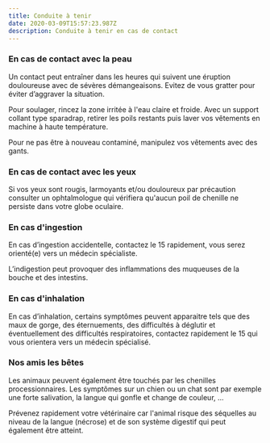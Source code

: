 ```yaml
---
title: Conduite à tenir
date: 2020-03-09T15:57:23.987Z
description: Conduite à tenir en cas de contact
---
```

### En cas de contact avec la peau

Un contact peut entraîner dans les heures qui suivent une éruption douloureuse avec de sévères démangeaisons. Evitez de vous gratter pour éviter d’aggraver la situation.

Pour soulager, rincez la zone irritée à l'eau claire et froide. Avec un support collant type sparadrap, retirer les poils restants puis laver vos vêtements en machine à haute température.

Pour ne pas être à nouveau contaminé, manipulez vos vêtements avec des gants.

### En cas de contact avec les yeux

Si vos yeux sont rougis, larmoyants et/ou douloureux par précaution consulter un ophtalmologue qui vérifiera qu'aucun poil de chenille ne persiste dans votre globe oculaire.

### En cas d'ingestion

En cas d’ingestion accidentelle, contactez le 15 rapidement, vous serez orienté(e) vers un médecin spécialiste.

L’indigestion peut provoquer des inflammations des muqueuses de la bouche et des intestins.

### En cas d'inhalation

En cas d’inhalation, certains symptômes peuvent apparaitre tels que des maux de gorge, des éternuements, des difficultés à déglutir et éventuellement des difficultés respiratoires, contactez rapidement le 15 qui vous orientera vers un médecin spécialisé.

### Nos amis les bêtes

Les animaux peuvent également être touchés par les chenilles processionnaires. Les symptômes sur un chien ou un chat sont par exemple une forte salivation, la langue qui gonfle et change de couleur, …

Prévenez rapidement votre vétérinaire car l'animal risque des séquelles au niveau de la langue (nécrose) et de son système digestif qui peut également être atteint.